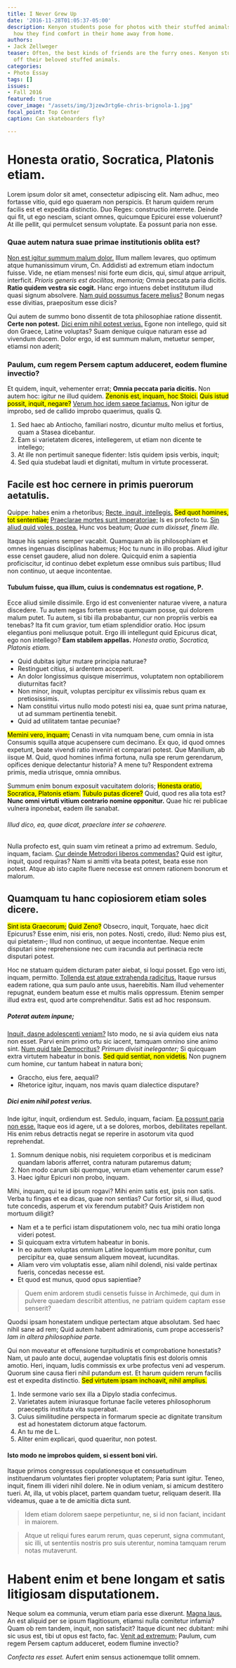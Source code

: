```yaml
---
title: I Never Grew Up
date: '2016-11-28T01:05:37-05:00'
description: Kenyon students pose for photos with their stuffed animals and discuss
  how they find comfort in their home away from home.
authors:
- Jack Zellweger
teaser: Often, the best kinds of friends are the furry ones. Kenyon students show
  off their beloved stuffed animals.
categories:
- Photo Essay
tags: []
issues:
- Fall 2016
featured: true
cover_image: "/assets/img/3jzew3rtg6e-chris-brignola-1.jpg"
focal_point: Top Center
caption: Can skateboarders fly?

---
```

<h1>Honesta oratio, Socratica, Platonis etiam.</h1>

<p>Lorem ipsum dolor sit amet, consectetur adipiscing elit. Nam adhuc, meo fortasse vitio, quid ego quaeram non perspicis. Et harum quidem rerum facilis est et expedita distinctio. Duo Reges: constructio interrete. Deinde qui fit, ut ego nesciam, sciant omnes, quicumque Epicurei esse voluerunt? At ille pellit, qui permulcet sensum voluptate. Ea possunt paria non esse. </p>

<h3>Quae autem natura suae primae institutionis oblita est?</h3>

<p><a href='http://loripsum.net/' target='_blank'>Non est igitur summum malum dolor.</a> Illum mallem levares, quo optimum atque humanissimum virum, Cn. Addidisti ad extremum etiam indoctum fuisse. Vide, ne etiam menses! nisi forte eum dicis, qui, simul atque arripuit, interficit. <i>Prioris generis est docilitas, memoria;</i> Omnia peccata paria dicitis. <b>Ratio quidem vestra sic cogit.</b> Hanc ergo intuens debet institutum illud quasi signum absolvere. <a href='http://loripsum.net/' target='_blank'>Nam quid possumus facere melius?</a> Bonum negas esse divitias, praeposìtum esse dicis? </p>

<p>Qui autem de summo bono dissentit de tota philosophiae ratione dissentit. <b>Certe non potest.</b> <a href='http://loripsum.net/' target='_blank'>Dici enim nihil potest verius.</a> Egone non intellego, quid sit don Graece, Latine voluptas? Suam denique cuique naturam esse ad vivendum ducem. Dolor ergo, id est summum malum, metuetur semper, etiamsi non aderit; </p>

<h3>Paulum, cum regem Persem captum adduceret, eodem flumine invectio?</h3>

<p>Et quidem, inquit, vehementer errat; <b>Omnia peccata paria dicitis.</b> Non autem hoc: igitur ne illud quidem. <mark>Zenonis est, inquam, hoc Stoici.</mark> <mark>Quis istud possit, inquit, negare?</mark> <a href='http://loripsum.net/' target='_blank'>Verum hoc idem saepe faciamus.</a> Non igitur de improbo, sed de callido improbo quaerimus, qualis Q. </p>

<ol>
	<li>Sed haec ab Antiocho, familiari nostro, dicuntur multo melius et fortius, quam a Stasea dicebantur.</li>
	<li>Eam si varietatem diceres, intellegerem, ut etiam non dicente te intellego;</li>
	<li>At ille non pertimuit saneque fidenter: Istis quidem ipsis verbis, inquit;</li>
	<li>Sed quia studebat laudi et dignitati, multum in virtute processerat.</li>
</ol>


<h2>Facile est hoc cernere in primis puerorum aetatulis.</h2>

<p>Quippe: habes enim a rhetoribus; <a href='http://loripsum.net/' target='_blank'>Recte, inquit, intellegis.</a> <mark>Sed quot homines, tot sententiae;</mark> <a href='http://loripsum.net/' target='_blank'>Praeclarae mortes sunt imperatoriae;</a> Is es profecto tu. <a href='http://loripsum.net/' target='_blank'>Sin aliud quid voles, postea.</a> Hunc vos beatum; <i>Quae cum dixisset, finem ille.</i> </p>

<p>Itaque his sapiens semper vacabit. Quamquam ab iis philosophiam et omnes ingenuas disciplinas habemus; Hoc tu nunc in illo probas. Aliud igitur esse censet gaudere, aliud non dolere. Quicquid enim a sapientia proficiscitur, id continuo debet expletum esse omnibus suis partibus; Illud non continuo, ut aeque incontentae. </p>

<h4>Tubulum fuisse, qua illum, cuius is condemnatus est rogatione, P.</h4>

<p>Ecce aliud simile dissimile. Ergo id est convenienter naturae vivere, a natura discedere. Tu autem negas fortem esse quemquam posse, qui dolorem malum putet. Tu autem, si tibi illa probabantur, cur non propriis verbis ea tenebas? Ita fit cum gravior, tum etiam splendidior oratio. Hoc ipsum elegantius poni meliusque potuit. Ergo illi intellegunt quid Epicurus dicat, ego non intellego? <b>Eam stabilem appellas.</b> <i>Honesta oratio, Socratica, Platonis etiam.</i> </p>

<ul>
	<li>Quid dubitas igitur mutare principia naturae?</li>
	<li>Restinguet citius, si ardentem acceperit.</li>
	<li>An dolor longissimus quisque miserrimus, voluptatem non optabiliorem diuturnitas facit?</li>
	<li>Non minor, inquit, voluptas percipitur ex vilissimis rebus quam ex pretiosissimis.</li>
	<li>Nam constitui virtus nullo modo potesti nisi ea, quae sunt prima naturae, ut ad summam pertinentia tenebit.</li>
	<li>Quid ad utilitatem tantae pecuniae?</li>
</ul>


<p><mark>Memini vero, inquam;</mark> Cenasti in vita numquam bene, cum omnia in ista Consumis squilla atque acupensere cum decimano. Ex quo, id quod omnes expetunt, beate vivendi ratio inveniri et comparari potest. Que Manilium, ab iisque M. Quid, quod homines infima fortuna, nulla spe rerum gerendarum, opifices denique delectantur historia? A mene tu? Respondent extrema primis, media utrisque, omnia omnibus. </p>

<p>Summum ením bonum exposuit vacuitatem doloris; <mark>Honesta oratio, Socratica, Platonis etiam.</mark> <mark>Tubulo putas dicere?</mark> Quid, quod res alia tota est? <b>Nunc omni virtuti vitium contrario nomine opponitur.</b> Quae hic rei publicae vulnera inponebat, eadem ille sanabat. </p>

<h6>Illud dico, ea, quae dicat, praeclare inter se cohaerere.</h6>

<p>Nulla profecto est, quin suam vim retineat a primo ad extremum. Sedulo, inquam, faciam. <a href='http://loripsum.net/' target='_blank'>Cur deinde Metrodori liberos commendas?</a> Quid est igitur, inquit, quod requiras? Nam si amitti vita beata potest, beata esse non potest. Atque ab isto capite fluere necesse est omnem rationem bonorum et malorum. </p>

<h2>Quamquam tu hanc copiosiorem etiam soles dicere.</h2>

<p><mark>Sint ista Graecorum;</mark> <mark>Quid Zeno?</mark> Obsecro, inquit, Torquate, haec dicit Epicurus? Esse enim, nisi eris, non potes. Nosti, credo, illud: Nemo pius est, qui pietatem-; Illud non continuo, ut aeque incontentae. Neque enim disputari sine reprehensione nec cum iracundia aut pertinacia recte disputari potest. </p>

<p>Hoc ne statuam quidem dicturam pater aiebat, si loqui posset. Ego vero isti, inquam, permitto. <a href='http://loripsum.net/' target='_blank'>Tollenda est atque extrahenda radicitus.</a> Itaque rursus eadem ratione, qua sum paulo ante usus, haerebitis. Nam illud vehementer repugnat, eundem beatum esse et multis malis oppressum. Etenim semper illud extra est, quod arte comprehenditur. Satis est ad hoc responsum. </p>

<h5>Poterat autem inpune;</h5>

<p><a href='http://loripsum.net/' target='_blank'>Inquit, dasne adolescenti veniam?</a> Isto modo, ne si avia quidem eius nata non esset. Parvi enim primo ortu sic iacent, tamquam omnino sine animo sint. <a href='http://loripsum.net/' target='_blank'>Num quid tale Democritus?</a> <i>Primum divisit ineleganter;</i> Si quicquam extra virtutem habeatur in bonis. <mark>Sed quid sentiat, non videtis.</mark> Non pugnem cum homine, cur tantum habeat in natura boni; </p>

<ul>
	<li>Graccho, eius fere, aequalí?</li>
	<li>Rhetorice igitur, inquam, nos mavis quam dialectice disputare?</li>
</ul>


<h5>Dici enim nihil potest verius.</h5>

<p>Inde igitur, inquit, ordiendum est. Sedulo, inquam, faciam. <a href='http://loripsum.net/' target='_blank'>Ea possunt paria non esse.</a> Itaque eos id agere, ut a se dolores, morbos, debilitates repellant. His enim rebus detractis negat se reperire in asotorum vita quod reprehendat. </p>

<ol>
	<li>Somnum denique nobis, nisi requietem corporibus et is medicinam quandam laboris afferret, contra naturam putaremus datum;</li>
	<li>Non modo carum sibi quemque, verum etiam vehementer carum esse?</li>
	<li>Haec igitur Epicuri non probo, inquam.</li>
</ol>


<p>Mihi, inquam, qui te id ipsum rogavi? Mihi enim satis est, ipsis non satis. Verba tu fingas et ea dicas, quae non sentias? Cur fortior sit, si illud, quod tute concedis, asperum et vix ferendum putabit? Quis Aristidem non mortuum diligit? </p>

<ul>
	<li>Nam et a te perfici istam disputationem volo, nec tua mihi oratio longa videri potest.</li>
	<li>Si quicquam extra virtutem habeatur in bonis.</li>
	<li>In eo autem voluptas omnium Latine loquentium more ponitur, cum percipitur ea, quae sensum aliquem moveat, iucunditas.</li>
	<li>Aliam vero vim voluptatis esse, aliam nihil dolendi, nisi valde pertinax fueris, concedas necesse est.</li>
	<li>Et quod est munus, quod opus sapientiae?</li>
</ul>


<blockquote cite='http://loripsum.net'>
	Quem enim ardorem studii censetis fuisse in Archimede, qui dum in pulvere quaedam describit attentius, ne patriam quidem captam esse senserit?
</blockquote>


<p>Quodsi ipsam honestatem undique pertectam atque absolutam. Sed haec nihil sane ad rem; Quid autem habent admirationis, cum prope accesseris? <i>Iam in altera philosophiae parte.</i> </p>

<p>Qui non moveatur et offensione turpitudinis et comprobatione honestatis? Nam, ut paulo ante docui, augendae voluptatis finis est doloris omnis amotio. Heri, inquam, ludis commissis ex urbe profectus veni ad vesperum. Quorum sine causa fieri nihil putandum est. Et harum quidem rerum facilis est et expedita distinctio. <mark>Sed virtutem ipsam inchoavit, nihil amplius.</mark> </p>

<ol>
	<li>Inde sermone vario sex illa a Dipylo stadia confecimus.</li>
	<li>Varietates autem iniurasque fortunae facile veteres philosophorum praeceptis instituta vita superabat.</li>
	<li>Cuius similitudine perspecta in formarum specie ac dignitate transitum est ad honestatem dictorum atque factorum.</li>
	<li>An tu me de L.</li>
	<li>Aliter enim explicari, quod quaeritur, non potest.</li>
</ol>


<h4>Isto modo ne improbos quidem, si essent boni viri.</h4>

<p>Itaque primos congressus copulationesque et consuetudinum instituendarum voluntates fieri propter voluptatem; Paria sunt igitur. Teneo, inquit, finem illi videri nihil dolere. Ne in odium veniam, si amicum destitero tueri. At, illa, ut vobis placet, partem quandam tuetur, reliquam deserit. Illa videamus, quae a te de amicitia dicta sunt. </p>

<blockquote cite='http://loripsum.net'>
	Idem etiam dolorem saepe perpetiuntur, ne, si id non faciant, incidant in maiorem.
</blockquote>


<blockquote cite='http://loripsum.net'>
	Atque ut reliqui fures earum rerum, quas ceperunt, signa commutant, sic illi, ut sententiis nostris pro suis uterentur, nomina tamquam rerum notas mutaverunt.
</blockquote>


<h1>Habent enim et bene longam et satis litigiosam disputationem.</h1>

<p>Neque solum ea communia, verum etiam paria esse dixerunt. <a href='http://loripsum.net/' target='_blank'>Magna laus.</a> An est aliquid per se ipsum flagitiosum, etiamsi nulla comitetur infamia? Quam ob rem tandem, inquit, non satisfacit? Itaque dicunt nec dubitant: mihi sic usus est, tibi ut opus est facto, fac. <a href='http://loripsum.net/' target='_blank'>Venit ad extremum;</a> Paulum, cum regem Persem captum adduceret, eodem flumine invectio? </p>

<p><i>Confecta res esset.</i> Aufert enim sensus actionemque tollit omnem. </p>
